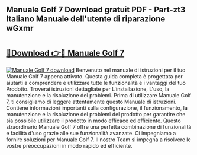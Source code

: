 ## Manuale Golf 7 Download gratuit PDF - Part-zt3 Italiano Manuale dell'utente di riparazione wGxmr

# <h2><a href="http://dffid8i.blite.top/?on=Manuale+Golf+7">🔗Download 👉🔴 Manuale Golf 7</a></h2>

[![Manuale Golf 7 download](https://i.imgur.com/lujVjoI.png)](http://dffid8i.blite.top/?on=Manuale+Golf+7)
Benvenuto nel manuale di istruzioni per il tuo Manuale Golf 7 appena attivato. Questa guida completa è progettata per aiutarti a comprendere e utilizzare tutte le funzionalità e i vantaggi del tuo Prodotto. Troverai istruzioni dettagliate per L'installazione, L'uso, la manutenzione e la risoluzione dei problemi. Prima di utilizzare Manuale Golf 7, ti consigliamo di leggere attentamente questo Manuale di istruzioni. Contiene informazioni importanti sulla configurazione, il funzionamento, la manutenzione e la risoluzione dei problemi del prodotto per garantire che sia possibile utilizzare il prodotto in modo efficace ed efficiente. Questo straordinario Manuale Golf 7 offre una perfetta combinazione di funzionalità e facilità d'uso grazie alle sue funzionalità avanzate. Ci impegniamo a fornire soluzioni per Manuale Golf 7. Il nostro Team si impegna a risolvere le vostre preoccupazioni in modo rapido ed efficiente.
